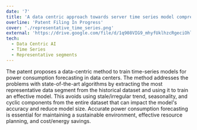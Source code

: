 ```yaml
---
date: '7'
title: 'A data centric approach towards server time series model compression'
overline: 'Patent Filing In Progress'
cover: './representative_time_series.png'
external: 'https://drive.google.com/file/d/1q908VIG9_mhyfUklhzcRgeciOhl8pwZl/view?usp=sharing'
tech:
  - Data Centric AI
  - Time Series
  - Representative segments
---
```


The patent proposes a data-centric method to train time-series models for power consumption forecasting in data centers. The method addresses the problems with state-of-the-art algorithms by extracting the most representative data segment from the historical dataset and using it to train an effective model. This avoids using stale/irregular trend, seasonality, and cyclic components from the entire dataset that can impact the model's accuracy and reduce model size. Accurate power consumption forecasting is essential for maintaining a sustainable environment, effective resource planning, and cost/energy savings.
